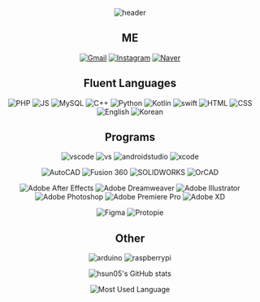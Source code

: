 <div align="center">
  
![header](https://capsule-render.vercel.app/api?type=waving&color=auto&height=300&section=header&text=hsun05&fontSize=90)

## ME
[![Gmail](https://img.shields.io/badge/gwangho.hong05-EA4335?style=for-the-badge&logo=gmail&logoColor=fff)](mailto:gwangho.hong05@gmail.com)
[![Instagram](https://img.shields.io/badge/@hsun05-E4405F?style=for-the-badge&logo=instagram&logoColor=fff)](https://instagram.com/hsun05)
[![Naver](https://img.shields.io/badge/홍광호-03C75A?style=for-the-badge&logo=naver&logoColor=fff)](https://search.naver.com/search.naver?where=nexearch&sm=tab_etc&mra=bjky&pkid=1&os=32008205&qvt=0&query=%ED%99%8D%EA%B4%91%ED%98%B8)

## Fluent Languages
![PHP](https://img.shields.io/badge/PHP-777BB4?style=for-the-badge&logo=php&logoColor=fff)
![JS](https://img.shields.io/badge/JavaScript-F7DF1E?style=for-the-badge&logo=javascript&logoColor=fff)
![MySQL](https://img.shields.io/badge/MySQL-4479A1?style=for-the-badge&logo=mysql&logoColor=fff)
![C++](https://img.shields.io/badge/C++-00599C?style=for-the-badge&logo=c++&logoColor=fff)
![Python](https://img.shields.io/badge/Python-3776AB?style=for-the-badge&logo=python&logoColor=fff)
![Kotlin](https://img.shields.io/badge/Kotlin-7F52FF?style=for-the-badge&logo=kotlin&logoColor=fff)
![swift](https://img.shields.io/badge/Swift-F05138?style=for-the-badge&logo=swift&logoColor=fff)
![HTML](https://img.shields.io/badge/HTML5-E34F26?style=for-the-badge&logo=html5&logoColor=fff)
![CSS](https://img.shields.io/badge/css3-1572B6?style=for-the-badge&logo=css3&logoColor=fff)
![English](https://img.shields.io/badge/English-000000?style=for-the-badge&logo=googleearth&logoColor=fff)
![Korean](https://img.shields.io/badge/Korean-000000?style=for-the-badge&logo=googleearth&logoColor=fff)

## Programs
![vscode](https://img.shields.io/badge/VS_CODE-007ACC?style=for-the-badge&logo=visualstudiocode&logoColor=fff)
![vs](https://img.shields.io/badge/VISUAL_STUDIO-5C2D91?style=for-the-badge&logo=visualstudio&logoColor=fff)
![androidstudio](https://img.shields.io/badge/Android_Studio-3DDC84?style=for-the-badge&logo=androidstudio&logoColor=fff)
![xcode](https://img.shields.io/badge/Xcode-147EFB?style=for-the-badge&logo=xcode&logoColor=fff)

![AutoCAD](https://img.shields.io/badge/AUTOCAD-000000?style=for-the-badge&logo=autodesk&logoColor=fff)
![Fusion 360](https://img.shields.io/badge/FUSION_360-000000?style=for-the-badge&logo=autodesk&logoColor=fff)
![SOLIDWORKS](https://img.shields.io/badge/SOLIDWORKS-005386?style=for-the-badge&logo=dassaultsystemes&logoColor=fff)
![OrCAD](https://img.shields.io/badge/OrCAD-03234B?style=for-the-badge&logo=stmicroelectronics&logoColor=fff)

![Adobe After Effects](https://img.shields.io/badge/Adobe_After_Effects-9999FF?style=for-the-badge&logo=adobeaftereffects&logoColor=fff)
![Adobe Dreamweaver](https://img.shields.io/badge/Adobe_Dreamweaver-FF61F6?style=for-the-badge&logo=adobedreamweaver&logoColor=fff)
![Adobe Illustrator](https://img.shields.io/badge/Adobe_Illustrator-FF9A00?style=for-the-badge&logo=adobeillustrator&logoColor=fff)
![Adobe Photoshop](https://img.shields.io/badge/Adobe_Photoshop-31A8FF?style=for-the-badge&logo=adobephotoshop&logoColor=fff)
![Adobe Premiere Pro](https://img.shields.io/badge/Adobe_Premiere_Pro-9999FF?style=for-the-badge&logo=adobepremierepro&logoColor=fff)
![Adobe XD](https://img.shields.io/badge/Adobe_XD-FF61F6?style=for-the-badge&logo=adobexd&logoColor=fff)

![Figma](https://img.shields.io/badge/Figma-F24E1E?style=for-the-badge&logo=figma&logoColor=fff)
![Protopie](https://img.shields.io/badge/ProtoPie-FF746C?style=for-the-badge&logoColor=fff)

## Other
![arduino](https://img.shields.io/badge/Arduino-00878F?style=for-the-badge&logo=arduino&logoColor=fff)
![raspberrypi](https://img.shields.io/badge/Raspberry_Pi-A22846?style=for-the-badge&logo=raspberrypi&logoColor=fff)

![hsun05's GitHub stats](https://github-readme-stats.vercel.app/api?username=hsun05&show_icons=true&theme=radical)

![Most Used Language](https://github-readme-stats.vercel.app/api/top-langs/?username=hsun05&theme=radical&layout=compact&langs_count=10)
</div>
